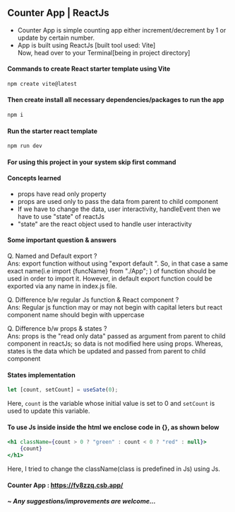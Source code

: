 ## Counter App | ReactJs
- Counter App is simple counting app either increment/decrement by 1 or update by certain number.
- App is built using ReactJs [built tool used: Vite] <br>
Now, head over to your Terminal[being in project directory]
#### Commands to create React starter template using Vite
```bash
npm create vite@latest
```
#### Then create install all necessary dependencies/packages to run the app
```bash
npm i
```
#### Run the starter react template
```bash
npm run dev
```

#### For using this project in your system skip first command

#### Concepts learned
- props have read only property
- props are used only to pass the data from parent to child component
- If we have to change the data, user interactivity, handleEvent then we have to use "state" of reactJs
- "state" are the react object used to handle user interactivity

#### Some important question & answers
Q. Named and Default export ? <br>
Ans: export function without using "export default <functionName>".
So, in that case a same exact name(i.e import {funcName} from "./App"; ) of function should be used in
order to import it.
However, in default export function could be exported via any name 
in index.js file.

Q. Difference b/w regular Js function & React component ? <br>
Ans: Regular js function may or may not begin with capital
leters but react component name should begin with uppercase

Q. Difference b/w props & states ? <br>
Ans: props is the "read only data" passed as argument from parent to child component in reactJs; so data is not modified here using props.
Whereas, states is the data which be updated and passed from parent to child component 

#### States implementation
```jsx
let [count, setCount] = useSate(0);
```
Here, ```count``` is the variable whose initial value is set to 0 and ```setCount``` is used to update this variable.

#### To use Js inside inside the html we enclose code in {}, as shown below
```jsx
<h1 className={count > 0 ? "green" : count < 0 ? "red" : null}>
    {count}
</h1>
```
Here, I tried to change the className(class is predefined in Js) using Js.

#### Counter App : https://fv8zzq.csb.app/
##### ~ Any suggestions/improvements are welcome...
